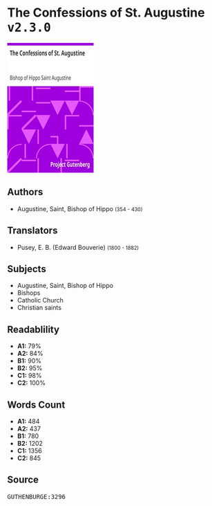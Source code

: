 # The Confessions of St. Augustine <kbd>v2.3.0</kbd>

![](./cover.medium.jpg "")

## Authors


 - Augustine, Saint, Bishop of Hippo <small>(354 - 430)</small>

## Translators


 - Pusey, E. B. (Edward Bouverie) <small>(1800 - 1882)</small>

## Subjects


 - Augustine, Saint, Bishop of Hippo
 - Bishops
 - Catholic Church
 - Christian saints

## Readablility


 - **A1:** 79%
 - **A2:** 84%
 - **B1:** 90%
 - **B2:** 95%
 - **C1:** 98%
 - **C2:** 100%

## Words Count


 - **A1:** 484
 - **A2:** 437
 - **B1:** 780
 - **B2:** 1202
 - **C1:** 1356
 - **C2:** 845

## Source


<kbd>GUTHENBURGE:3296</kbd>
